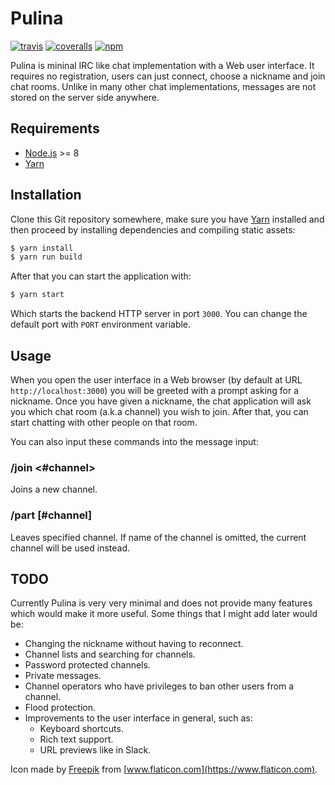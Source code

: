 # Pulina

[![travis][travis-image]][travis-url]
[![coveralls][coveralls-image]][coveralls-url]
[![npm][npm-image]][npm-url]

[travis-image]: https://travis-ci.com/RauliL/pulina.svg?branch=master
[travis-url]: https://travis-ci.com/RauliL/pulina
[coveralls-image]: https://coveralls.io/repos/github/RauliL/pulina/badge.svg?branch=master
[coveralls-url]: https://coveralls.io/github/RauliL/pulina
[npm-image]: https://img.shields.io/npm/v/pulina.svg
[npm-url]: https://npmjs.org/package/pulina

Pulina is mininal IRC like chat implementation with a Web user interface. It
requires no registration, users can just connect, choose a nickname and join
chat rooms. Unlike in many other chat implementations, messages are not stored
on the server side anywhere.

## Requirements

* [Node.js] >= 8
* [Yarn]

## Installation

Clone this Git repository somewhere, make sure you have [Yarn] installed and
then proceed by installing dependencies and compiling static assets:

```bash
$ yarn install
$ yarn run build
```

After that you can start the application with:

```bash
$ yarn start
```

Which starts the backend HTTP server in port `3000`. You can change the default
port with `PORT` environment variable.

## Usage

When you open the user interface in a Web browser (by default at URL
`http://localhost:3000`) you will be greeted with a prompt asking for a
nickname. Once you have given a nickname, the chat application will ask you
which chat room (a.k.a channel) you wish to join. After that, you can start
chatting with other people on that room.

You can also input these commands into the message input:

### /join <#channel>

Joins a new channel.

### /part [#channel]

Leaves specified channel. If name of the channel is omitted, the current
channel will be used instead.

## TODO

Currently Pulina is very very minimal and does not provide many features which
would make it more useful. Some things that I might add later would be:

* Changing the nickname without having to reconnect.
* Channel lists and searching for channels.
* Password protected channels.
* Private messages.
* Channel operators who have privileges to ban other users from a channel.
* Flood protection.
* Improvements to the user interface in general, such as:
  * Keyboard shortcuts.
  * Rich text support.
  * URL previews like in Slack.

Icon made by [Freepik] from [www.flaticon.com](https://www.flaticon.com).

[Node.js]: https://nodejs.org
[Yarn]: https://yarnpkg.com
[Freepik]: https://www.freepik.com/
